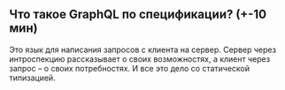 ## Что такое GraphQL по спецификации? (+-10 мин)

Это язык для написания запросов с клиента на сервер. Сервер через интроспекцию рассказывает о своих возможностях, а клиент через запрос – о своих потребностях. И все это дело со статической типизацией.
